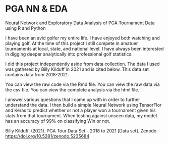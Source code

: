 # PGA NN & EDA
Neural Network and Exploratory Data Analysis of PGA Tournament Data using R and Python

I have been an avid golfer my entire life. I have enjoyed both watching and playing golf. 
At the time of this project I still compete in amatuer tournaments at local, state, and national level. 
I have always been interested in digging deeper analytically into professional golf statistics.

I did this project independently aside from data collection. 
The data I used was gathered by Billy Kilduff in 2021 and is cited below. 
This data set contains data from 2018-2021.

You can view the raw code via the Rmd file. 
You can view the raw data via the csv file.
You can view the complete analysis via the html file. 

I answer various questions that I came up with in order to further understand the data. 
I then build a simple Neural Network using TensorFlor and Keras to predict whether or not a player won a tournament given his stats from that tournament. When testing against unseen data, my model has an accuracy of 99% on classifying Win or not.


Billy Kilduff. (2021). PGA Tour Data Set - 2018 to 2021 [Data set]. Zenodo. https://doi.org/10.5281/zenodo.5235684

